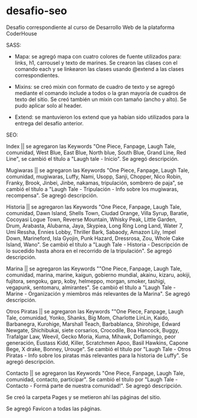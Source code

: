 # desafio-seo
Desafío correspondiente al curso de Desarrollo Web de la plataforma CoderHouse


SASS: 

-   Mapa: se agregó mapa con cuatro colores de fuente utilizados para: links, h1, carrousel y texto de marines. Se crearon las clases con el      comando  each y se linkearon las clases usando @extend a las clases correspondientes.

-   Mixins: se creó mixin con formato de cuadro de texto y se agregó mediante el comando include a todos o la gran mayoría de cuadros de texto del sitio. Se creó también un mixin con tamaño (ancho y alto). Se pudo aplicar solo al header.

-   Extend: se mantuvieron los extend que ya habían sido utilizados para la entrega del desafío anterior.

SEO:

Index || se agregaron las Keywords "One Piece, Fanpage, Laugh Tale, comunidad, West Blue, East Blue, North blue, South Blue, Grand Line, Red Line", se cambió el título a "Laugh tale - Inicio". Se agregó descripción.

Mugiwaras || se agregaron las Keywords "One Piece, Fanpage, Laugh Tale, comunidad, mugiwaras, Luffy, Nami, Usopp, Sanji, Chopper, Nico Robin, Franky, Brook, Jinbei, Jinbe, nakamas, tripulación, sombrero de paja", se cambió el título a "Laugh Tale - Tripulación - Info sobre los mugiwaras, recompensa". Se agregó descripción.

Historia || se agregaron las Keywords "One Piece, Fanpage, Laugh Tale, comunidad, Dawn Island, Shells Town, Ciudad Orange, Villa Syrup, Baratie, Cocoyasi Logue Town, Reverse Mountain, Whisky Peak, Little Garden, Drum, Arabasta, Alubarna, Jaya, Skypiea, Long Ring Long Land, Water 7, Umi Ressha, Ennies Lobby, Thriller Bark, Sabaody, Amazon Lily, Impel Down, Marineford, Isla Gyojin, Punk Hazard, Dressrosa, Zou, Whole Cake Island, Wano". Se cambió el título a "Laugh Tale - Historia - Descripción de lo sucedido hasta ahora en el recorrido de la tripulación". Se agregó descripción.

Marina || se agregaron las Keywords ""One Piece, Fanpage, Laugh Tale, comunidad, marina, marine, kaigun, gobierno mundial, akainu, kizaru, aokiji, fujitora, sengoku, garp, koby, helmeppo, morgan, smoker, tashigi, vegapunk, sentomaru, almirantes". Se cambió el título a "Laugh Tale - Marine - Organización y miembros más relevantes de la Marina". Se agregó descripción.

Otros Piratas || se agregaron las Keywords ""One Piece, Fanpage, Laugh Tale, comunidad, Yonko, Shanks, Big Mom, Charlotte LinLin, Kaido, Barbanegra, Kurohige, Marshall Teach, Barbablanca, Shirohige, Edward Newgate, Shichibukai, siete corsarios, Crocodile, Boa Hancock, Buggy, Trafalgar Law, Weevil, Gecko Moria, Kuma, Mihawk, Doflamingo, peor generación, Eustass Kidd, Killer, Scratchmen Apoo, Basil Hawkins, Capone Bege, X drake, Bonney, Urouge". Se cambió el título por "Laugh Tale - Otros Piratas - Info sobre los piratas más relevantes para la historia de Luffy". Se agregó descripción.

Contacto || se agregaron las Keywords "One Piece, Fanpage, Laugh Tale, comunidad, contacto, participar". Se cambió el título por "Laugh Tale - Contacto - Formá parte de nuestra comunidad!". Se agregó descripción.


Se creó la carpeta Pages y se metieron ahí las páginas del sitio.

Se agregó Favicon a todas las páginas.
